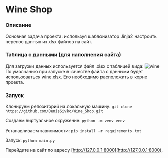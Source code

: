 # Wine Shop

### Описание
Основная задача проекта: используя шаблонизатор Jinja2 настроить перенос данных из xlsx файлов на сайт.

### Таблица с данными (для наполнения сайта)
Для загрузки данных используется файл .xlsx с таблицей вида:
![wine](https://i.ibb.co/HHTDXFv/wine.png)
По умолчанию при запуске в качестве файла с данными будет использоваться wine.xlsx. Его необходимо расположить в корне проекта.

### Запуск
Клонируем репозиторий на локальную машину:
`git clone https://github.com/DenisSivko/Wine_Shop.git`

Создаем виртуальное окружение:
`python -m venv venv`

Устанавливаем зависимости:
`pip install -r requirements.txt`

Запуск:
`python main.py`

Перейдите на сайт по адресу [http://127.0.0.1:8000](http://127.0.0.1:8000).